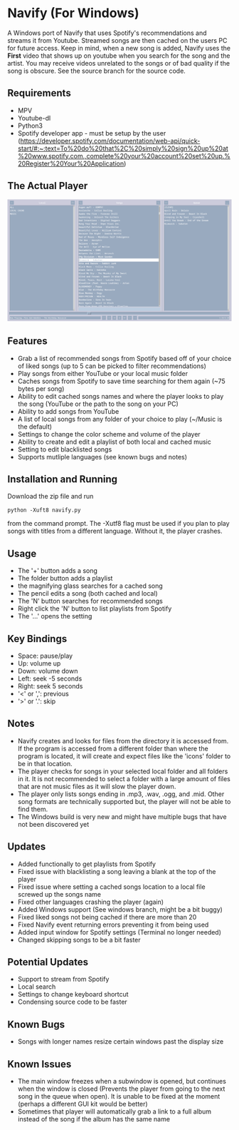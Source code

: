 # Navify (For Windows)
A Windows port of Navify that uses Spotify's recommendations and streams it from Youtube. Streamed songs are then cached on the users PC for future access. Keep in mind, when a new song is added, Navify uses the **First** video that shows up on youtube when you search for the song and the artist. You may receive videos unrelated to the songs or of bad quality if the song is obscure. See the source branch for the source code.

Requirements
------------
- MPV
- Youtube-dl
- Python3
- Spotify developer app - must be setup by the user (https://developer.spotify.com/documentation/web-api/quick-start/#:~:text=To%20do%20that%2C%20simply%20sign%20up%20at%20www.spotify.com.,complete%20your%20account%20set%20up.%20Register%20Your%20Application)

The Actual Player
-----------------
![alt text](https://github.com/mckset/Navify/blob/source/Navify.png)

Features
--------
- Grab a list of recommended songs from Spotify based off of your choice of liked songs (up to 5 can be picked to filter recommendations)
- Play songs from either YouTube or your local music folder
- Caches songs from Spotify to save time searching for them again (~75 bytes per song)
- Ability to edit cached songs names and where the player looks to play the song (YouTube or the path to the song on your PC)
- Ability to add songs from YouTube
- A list of local songs from any folder of your choice to play (~/Music is the default)
- Settings to change the color scheme and volume of the player
- Ability to create and edit a playlist of both local and cached music
- Setting to edit blacklisted songs
- Supports mutliple languages (see known bugs and notes)

Installation and Running
------------------------
Download the zip file and run

```
python -Xuft8 navify.py
```
from the command prompt. The -Xutf8 flag must be used if you plan to play songs with titles from a different language. Without it, the player crashes.

Usage
-----
- The '+' button adds a song
- The folder button adds a playlist
- the magnifying glass searches for a cached song
- The pencil edits a song (both cached and local)
- The 'N' button searches for recommended songs
- Right click the 'N' button to list playlists from Spotify
- The  '...' opens the setting

Key Bindings
------------
- Space: pause/play
- Up: volume up
- Down: volume down
- Left: seek -5 seconds 
- Right: seek 5 seconds
- '<' or ',': previous
- '>' or '.': skip

Notes
-----
- Navify creates and looks for files from the directory it is accessed from. If the program is accessed from a different folder than where the program is located, it will create and expect files like the 'icons' folder to be in that location.
- The player checks for songs in your selected local folder and all folders in it. It is not recommended to select a folder with a large amount of files that are not music files as it will slow the player down.
- The player only lists songs ending in .mp3, .wav, .ogg, and .mid. Other song formats are technically supported but, the player will not be able to find them. 
- The Windows build is very new and might have multiple bugs that have not been discovered yet

Updates
-------
- Added functionally to get playlists from Spotify
- Fixed issue with blacklisting a song leaving a blank at the top of the player
- Fixed issue where setting a cached songs location to a local file screwed up the songs name
- Fixed other languages crashing the player (again)
- Added Windows support (See windows branch, might be a bit buggy)
- Fixed liked songs not being cached if there are more than 20 
- Fixed Navify event returning errors preventing it from being used
- Added input window for Spotify settings (Terminal no longer needed)
- Changed skipping songs to be a bit faster

Potential Updates
-----------------
- Support to stream from Spotify
- Local search
- Settings to change keyboard shortcut
- Condensing source code to be faster

Known Bugs
------------
- Songs with longer names resize certain windows past the display size

Known Issues
------------ 
- The main window freezes when a subwindow is opened, but continues when the window is closed (Prevents the player from going to the next song in the queue when open). It is unable to be fixed at the moment (perhaps a different GUI kit would be better)
- Sometimes that player will automatically grab a link to a full album instead of the song if the album has the same name
